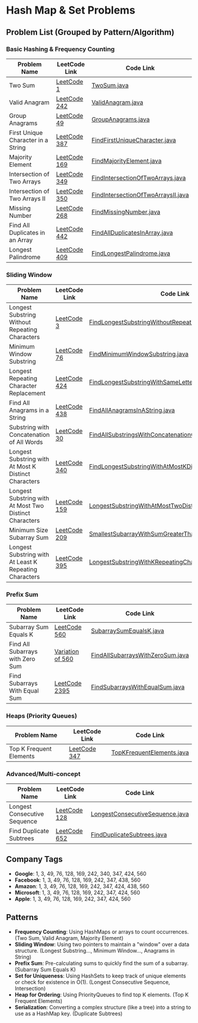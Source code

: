 # Hash Map & Set Problems

## Problem List (Grouped by Pattern/Algorithm)

### Basic Hashing & Frequency Counting
| Problem Name | LeetCode Link | Code Link |
|--------------|--------------|-----------|
| Two Sum | [LeetCode 1](https://leetcode.com/problems/two-sum/) | [TwoSum.java](./medium/TwoSum.java) |
| Valid Anagram | [LeetCode 242](https://leetcode.com/problems/valid-anagram/) | [ValidAnagram.java](./medium/ValidAnagram.java) |
| Group Anagrams | [LeetCode 49](https://leetcode.com/problems/group-anagrams/) | [GroupAnagrams.java](./medium/GroupAnagrams.java) |
| First Unique Character in a String | [LeetCode 387](https://leetcode.com/problems/first-unique-character-in-a-string/) | [FindFirstUniqueCharacter.java](./medium/FindFirstUniqueCharacter.java) |
| Majority Element | [LeetCode 169](https://leetcode.com/problems/majority-element/) | [FindMajorityElement.java](./medium/FindMajorityElement.java) |
| Intersection of Two Arrays | [LeetCode 349](https://leetcode.com/problems/intersection-of-two-arrays/) | [FindIntersectionOfTwoArrays.java](./medium/FindIntersectionOfTwoArrays.java) |
| Intersection of Two Arrays II | [LeetCode 350](https://leetcode.com/problems/intersection-of-two-arrays-ii/) | [FindIntersectionOfTwoArraysII.java](./medium/FindIntersectionOfTwoArraysII.java) |
| Missing Number | [LeetCode 268](https://leetcode.com/problems/missing-number/) | [FindMissingNumber.java](./medium/FindMissingNumber.java) |
| Find All Duplicates in an Array | [LeetCode 442](https://leetcode.com/problems/find-all-duplicates-in-an-array/) | [FindAllDuplicatesInArray.java](./medium/FindAllDuplicatesInArray.java) |
| Longest Palindrome | [LeetCode 409](https://leetcode.com/problems/longest-palindrome/) | [FindLongestPalindrome.java](./medium/FindLongestPalindrome.java) |

### Sliding Window
| Problem Name | LeetCode Link | Code Link |
|--------------|--------------|-----------|
| Longest Substring Without Repeating Characters | [LeetCode 3](https://leetcode.com/problems/longest-substring-without-repeating-characters/) | [FindLongestSubstringWithoutRepeatingCharacters.java](./medium/FindLongestSubstringWithoutRepeatingCharacters.java) |
| Minimum Window Substring | [LeetCode 76](https://leetcode.com/problems/minimum-window-substring/) | [FindMinimumWindowSubstring.java](./medium/FindMinimumWindowSubstring.java) |
| Longest Repeating Character Replacement | [LeetCode 424](https://leetcode.com/problems/longest-repeating-character-replacement/) | [FindLongestSubstringWithSameLettersAfterReplacement.java](./hard/FindLongestSubstringWithSameLettersAfterReplacement.java) |
| Find All Anagrams in a String | [LeetCode 438](https://leetcode.com/problems/find-all-anagrams-in-a-string/) | [FindAllAnagramsInAString.java](./medium/FindAllAnagramsInAString.java) |
| Substring with Concatenation of All Words | [LeetCode 30](https://leetcode.com/problems/substring-with-concatenation-of-all-words/) | [FindAllSubstringsWithConcatenationOfAllWords.java](./medium/FindAllSubstringsWithConcatenationOfAllWords.java) |
| Longest Substring with At Most K Distinct Characters | [LeetCode 340](https://leetcode.com/problems/longest-substring-with-at-most-k-distinct-characters/) | [FindLongestSubstringWithAtMostKDistinctCharacters.java](./hard/FindLongestSubstringWithAtMostKDistinctCharacters.java) |
| Longest Substring with At Most Two Distinct Characters | [LeetCode 159](https://leetcode.com/problems/longest-substring-with-at-most-two-distinct-characters/) | [LongestSubstringWithAtMostTwoDistinctCharacters.java](./hard/LongestSubstringWithAtMostTwoDistinctCharacters.java) |
| Minimum Size Subarray Sum | [LeetCode 209](https://leetcode.com/problems/minimum-size-subarray-sum/) | [SmallestSubarrayWithSumGreaterThanK.java](./hard/SmallestSubarrayWithSumGreaterThanK.java) |
| Longest Substring with At Least K Repeating Characters | [LeetCode 395](https://leetcode.com/problems/longest-substring-with-at-least-k-repeating-characters/) | [LongestSubstringWithKRepeatingCharacters.java](./hard/LongestSubstringWithKRepeatingCharacters.java) |

### Prefix Sum
| Problem Name | LeetCode Link | Code Link |
|--------------|--------------|-----------|
| Subarray Sum Equals K | [LeetCode 560](https://leetcode.com/problems/subarray-sum-equals-k/) | [SubarraySumEqualsK.java](./medium/SubarraySumEqualsK.java) |
| Find All Subarrays with Zero Sum | [Variation of 560](https://leetcode.com/problems/subarray-sum-equals-k/) | [FindAllSubarraysWithZeroSum.java](./hard/FindAllSubarraysWithZeroSum.java) |
| Find Subarrays With Equal Sum | [LeetCode 2395](https://leetcode.com/problems/find-subarrays-with-equal-sum/) | [FindSubarraysWithEqualSum.java](./medium/FindSubarraysWithEqualSum.java) |

### Heaps (Priority Queues)
| Problem Name | LeetCode Link | Code Link |
|--------------|--------------|-----------|
| Top K Frequent Elements | [LeetCode 347](https://leetcode.com/problems/top-k-frequent-elements/) | [TopKFrequentElements.java](./medium/TopKFrequentElements.java) |

### Advanced/Multi-concept
| Problem Name | LeetCode Link | Code Link |
|--------------|--------------|-----------|
| Longest Consecutive Sequence | [LeetCode 128](https://leetcode.com/problems/longest-consecutive-sequence/) | [LongestConsecutiveSequence.java](./medium/LongestConsecutiveSequence.java) |
| Find Duplicate Subtrees | [LeetCode 652](https://leetcode.com/problems/find-duplicate-subtrees/) | [FindDuplicateSubtrees.java](./medium/FindDuplicateSubtrees.java) |

## Company Tags

- **Google**: 1, 3, 49, 76, 128, 169, 242, 340, 347, 424, 560
- **Facebook**: 1, 3, 49, 76, 128, 169, 242, 347, 438, 560
- **Amazon**: 1, 3, 49, 76, 128, 169, 242, 347, 424, 438, 560
- **Microsoft**: 1, 3, 49, 76, 128, 169, 242, 347, 424, 560
- **Apple**: 1, 3, 49, 76, 128, 169, 242, 347, 424, 560

## Patterns

- **Frequency Counting**: Using HashMaps or arrays to count occurrences. (Two Sum, Valid Anagram, Majority Element)
- **Sliding Window**: Using two pointers to maintain a "window" over a data structure. (Longest Substring..., Minimum Window..., Anagrams in String)
- **Prefix Sum**: Pre-calculating sums to quickly find the sum of a subarray. (Subarray Sum Equals K)
- **Set for Uniqueness**: Using HashSets to keep track of unique elements or check for existence in O(1). (Longest Consecutive Sequence, Intersection)
- **Heap for Ordering**: Using PriorityQueues to find top K elements. (Top K Frequent Elements)
- **Serialization**: Converting a complex structure (like a tree) into a string to use as a HashMap key. (Duplicate Subtrees)
